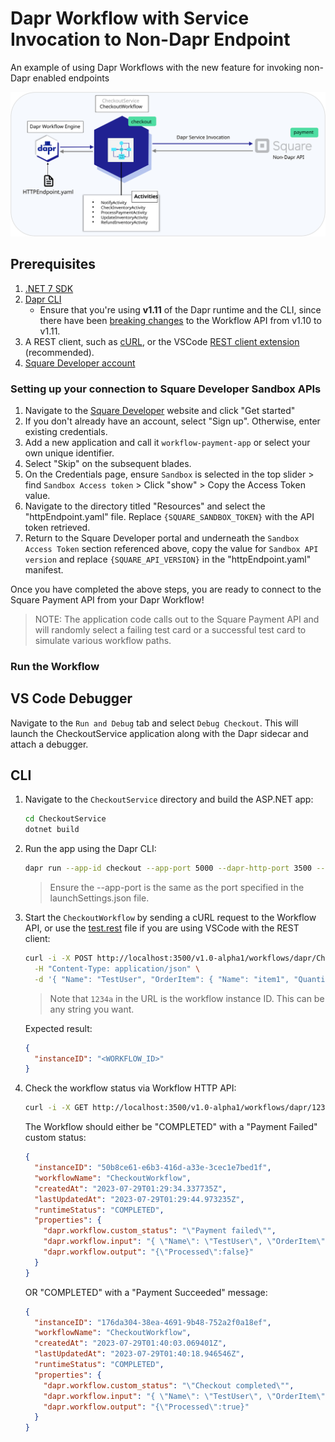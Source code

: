 # Dapr Workflow with Service Invocation to Non-Dapr Endpoint

An example of using Dapr Workflows with the new feature for invoking non-Dapr enabled endpoints

![](DemoArch.svg)

## Prerequisites

1. [.NET 7 SDK](https://dotnet.microsoft.com/download/dotnet/7.0)
1. [Dapr CLI](https://docs.dapr.io/getting-started/install-dapr-cli/)
   - Ensure that you're using **v1.11** of the Dapr runtime and the CLI, since there have been [breaking changes](https://github.com/dapr/dapr/pull/6218) to the Workflow API from v1.10 to v1.11.
1. A REST client, such as [cURL](https://curl.se/), or the VSCode [REST client extension](https://marketplace.visualstudio.com/items?itemName=humao.rest-client) (recommended).
1. [Square Developer account](#setting-up-your-connection-to-square-developer-sandbox-apis)

### Setting up your connection to Square Developer Sandbox APIs

1. Navigate to the [Square Developer](https://developer.squareup.com/us/en) website and click "Get started"
1. If you don't already have an account, select "Sign up". Otherwise, enter existing credentials.
1. Add a new application and call it `workflow-payment-app` or select your own unique identifier.
1. Select "Skip" on the subsequent blades.
1. On the Credentials page, ensure `Sandbox` is selected in the top slider > find `Sandbox Access token` > Click "show" > Copy the Access Token value.
1. Navigate to the directory titled "Resources" and select the "httpEndpoint.yaml" file. Replace `{SQUARE_SANDBOX_TOKEN}` with the API token retrieved.
1. Return to the Square Developer portal and underneath the `Sandbox Access Token` section referenced above, copy the value for `Sandbox API version` and replace `{SQUARE_API_VERSION}` in the "httpEndpoint.yaml" manifest.

Once you have completed the above steps, you are ready to connect to the Square Payment API from your Dapr Workflow!

> NOTE: The application code calls out to the Square Payment API and will randomly select a failing test card or a successful test card to simulate various workflow paths.

### Run the Workflow

## VS Code Debugger

Navigate to the `Run and Debug` tab and select `Debug Checkout`. This will launch the CheckoutService application along with the Dapr sidecar and attach a debugger.

## CLI

1. Navigate to the `CheckoutService` directory and build the ASP.NET app:

   ```bash
   cd CheckoutService
   dotnet build
   ```

2. Run the app using the Dapr CLI:

   ```bash
   dapr run --app-id checkout --app-port 5000 --dapr-http-port 3500 --resources-path ../Resources dotnet run
   ```

   > Ensure the --app-port is the same as the port specified in the launchSettings.json file.

3. Start the `CheckoutWorkflow` by sending a cURL request to the Workflow API, or use the [test.rest](test.rest) file if you are using VSCode with the REST client:

   ```bash
   curl -i -X POST http://localhost:3500/v1.0-alpha1/workflows/dapr/CheckoutWorkflow/start?instanceID=1234a \
     -H "Content-Type: application/json" \
     -d '{ "Name": "TestUser", "OrderItem": { "Name": "item1", "Quantity": 4 }}'
   ```

   > Note that `1234a` in the URL is the workflow instance ID. This can be any string you want.

   Expected result:

   ```json
   {
     "instanceID": "<WORKFLOW_ID>"
   }
   ```

4. Check the workflow status via Workflow HTTP API:

   ```bash
   curl -i -X GET http://localhost:3500/v1.0-alpha1/workflows/dapr/1234a
   ```

   The Workflow should either be "COMPLETED" with a "Payment Failed" custom status:

   ```json
   {
     "instanceID": "50b8ce61-e6b3-416d-a33e-3cec1e7bed1f",
     "workflowName": "CheckoutWorkflow",
     "createdAt": "2023-07-29T01:29:34.337735Z",
     "lastUpdatedAt": "2023-07-29T01:29:44.973235Z",
     "runtimeStatus": "COMPLETED",
     "properties": {
       "dapr.workflow.custom_status": "\"Payment failed\"",
       "dapr.workflow.input": "{ \"Name\": \"TestUser\", \"OrderItem\": { \"Name\": \"Item1\", \"Quantity\": 4 } }",
       "dapr.workflow.output": "{\"Processed\":false}"
     }
   }
   ```

   OR "COMPLETED" with a "Payment Succeeded" message:

   ```json
   {
     "instanceID": "176da304-38ea-4691-9b48-752a2f0a18ef",
     "workflowName": "CheckoutWorkflow",
     "createdAt": "2023-07-29T01:40:03.069401Z",
     "lastUpdatedAt": "2023-07-29T01:40:18.946546Z",
     "runtimeStatus": "COMPLETED",
     "properties": {
       "dapr.workflow.custom_status": "\"Checkout completed\"",
       "dapr.workflow.input": "{ \"Name\": \"TestUser\", \"OrderItem\": { \"Name\": \"Item1\", \"Quantity\": 4 } }",
       "dapr.workflow.output": "{\"Processed\":true}"
     }
   }
   ```
